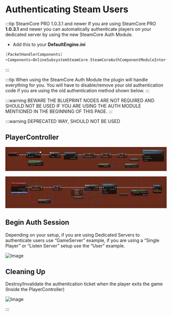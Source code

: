 # Authenticating Steam Users 

:::tip SteamCore PRO 1.0.3.1 and newer
If you are using SteamCore PRO **1.0.3.1** and newer you can automatically authenticate players on your dedicated server by using the new SteamCore Auth Module.

- Add this to your **DefaultEngine.ini**
```cpp
[PacketHandlerComponents]
+Components=OnlineSubsystemSteamCore.SteamCoreAuthComponentModuleInterface
```
:::

:::tip
When using the SteamCore Auth Module the plugin will handle everything for you. You will have to disable/remove your old authentication code if you are using the old authentication method shown below.
:::



:::warning BEWARE
THE BLUEPRINT NODES ARE NOT REQUIRED AND SHOULD NOT BE USED IF YOU ARE USING THE AUTH MODULE MENTIONED IN THE BEGINNING OF THIS PAGE.
:::



:::warning DEPRECATED WAY, SHOULD NOT BE USED
## PlayerController
![Image](../../../static/img/1_auth.jpg)

![Image](../../../static/img/2_auth.jpg)

## Begin Auth Session
Depending on your setup, if you are using Dedicated Servers to authenticate users use “GameServer” example, if you are using a “Single Player” or “Listen Server” setup use the “User” example.

![Image](https://eeldev.com/wp-content/uploads/2020/12/56557582ebd0729ae59b2ae335a720d8.png)

## Cleaning Up
Destroy/Invalidate the authenitcation ticket when the player exits the game (Inside the PlayerController)

![Image](https://eeldev.com/wp-content/uploads/2020/02/cleanup.png)

:::